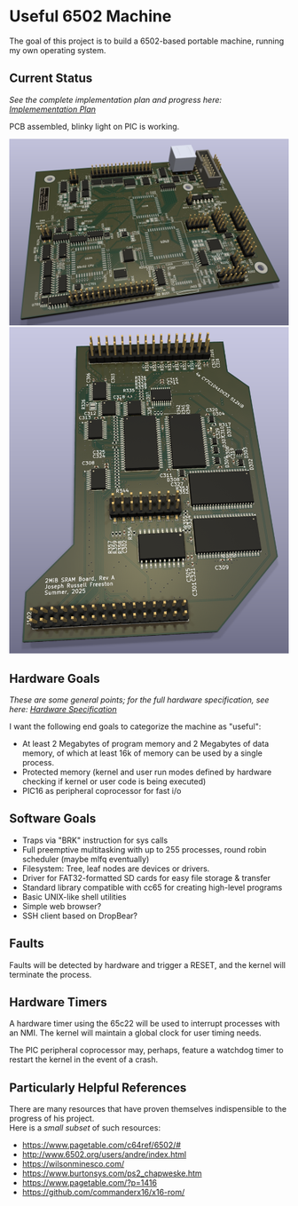 # Useful 6502 Machine

The goal of this project is to build a 6502-based portable machine,
running my own operating system.

## Current Status

*See the complete implementation plan and progress here: [Implemementation Plan](./IMPLEMENTATION_PLAN.md)*

PCB assembled, blinky light on PIC is working.

![Main PCB rendering](./kicad_project/mainboard.png)
![RAM Daughterboard rendering](./kicad_project/ramboard.png)

## Hardware Goals

*These are some general points; for the full hardware specification, see here: [Hardware Specification](./HARDWARE.md)*

I want the following end goals to categorize the machine as "useful":

- At least 2 Megabytes of program memory and 2 Megabytes of data memory, of which at least 16k of memory can be used by a single process.
- Protected memory (kernel and user run modes defined by hardware checking if kernel or user code is being executed)
- PIC16 as peripheral coprocessor for fast i/o

## Software Goals

- Traps via "BRK" instruction for sys calls
- Full preemptive multitasking with up to 255 processes, round robin scheduler (maybe mlfq eventually)
- Filesystem: Tree, leaf nodes are devices or drivers.
- Driver for FAT32-formatted SD cards for easy file storage & transfer
- Standard library compatible with cc65 for creating high-level programs
- Basic UNIX-like shell utilities
- Simple web browser?
- SSH client based on DropBear?

## Faults

Faults will be detected by hardware and trigger a RESET, and the kernel will terminate the process.

## Hardware Timers

A hardware timer using the 65c22 will be used to interrupt processes with an NMI.
The kernel will maintain a global clock for user timing needs.

The PIC peripheral coprocessor may, perhaps, feature a watchdog timer to restart the kernel in the event of a crash.

## Particularly Helpful References

There are many resources that have proven themselves indispensible to the progress of his project.  
Here is a *small subset* of such resources:

- <https://www.pagetable.com/c64ref/6502/#>
- <http://www.6502.org/users/andre/index.html>
- <https://wilsonminesco.com/>
- <https://www.burtonsys.com/ps2_chapweske.htm>
- <https://www.pagetable.com/?p=1416>
- <https://github.com/commanderx16/x16-rom/>
